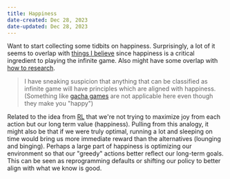 ```yaml
---
title: Happiness
date-created: Dec 28, 2023
date-updated: Dec 28, 2023
---
```


Want to start collecting some tidbits on happiness. Surprisingly, a lot of it seems to overlap with [things I believe](things-i-believe) since happiness is a critical ingredient to playing the infinite game. Also might have some overlap with [how to research](how-to-research). 

> I have sneaking suspicion that anything that can be classified as infinite game will have principles which are aligned with happiness. (Something like [gacha games](https://en.wikipedia.org/wiki/Gacha_game) are not applicable here even though they make you "happy")

Related to the idea from [RL](rl) that we're not trying to maximize joy from each action but our long term value (happiness). Pulling from this analogy, it might also be that if we were truly optimal, running a lot and sleeping on time would bring us more immediate reward than the alternatives (lounging and binging). Perhaps a large part of happiness is optimizing our environment so that our "greedy" actions better reflect our long-term goals. This can be seen as reprogramming defaults or shifting our policy to better align with what we know is good.